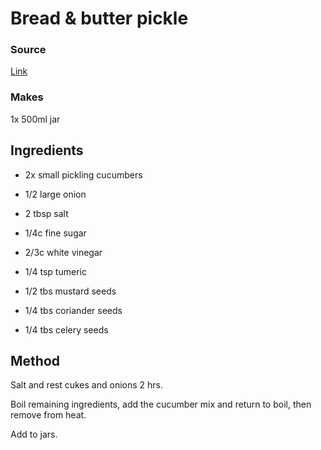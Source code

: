 # Bread & butter pickle

### Source

[Link](https://smittenkitchen.com/2010/06/bread-and-butter-pickles/)

### Makes

1x 500ml jar

## Ingredients

* 2x small pickling cucumbers
* 1/2 large onion
* 2 tbsp salt

* 1/4c fine sugar
* 2/3c white vinegar
* 1/4 tsp tumeric
* 1/2 tbs mustard seeds
* 1/4 tbs coriander seeds
* 1/4 tbs celery seeds

## Method

Salt and rest cukes and onions 2 hrs.

Boil remaining ingredients, add the cucumber mix and return to boil, then remove from heat.

Add to jars.
